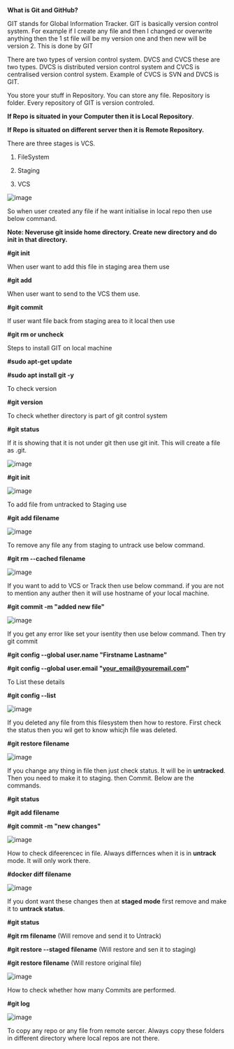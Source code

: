 **What is Git and GitHub?**

GIT stands for Global Information Tracker. GIT is basically version control system. For example if I create any file and then I changed or overwrite anything then the 1 st file will be my version one and then new will be version 2. This is done by GIT

There are two types of version control system. DVCS and CVCS these are two types. DVCS is distributed version control system and CVCS is centralised version control system. Example of CVCS is SVN and DVCS is GIT. 

You store your stuff in Repository. You can store any file. Repository is folder. Every repository of GIT is version controled. 

**If Repo is situated in your Computer then it is Local Repository**.

**If Repo is situated on different server  then it is Remote Repository.**

There are three stages is VCS.

1. FileSystem

2. Staging

3. VCS

![image](https://github.com/Khushang49/GIT-GITHUB/assets/95266353/482069e1-832c-4547-a360-07e057c687ad)

So when user created any file if he want initialise in local repo then use below command.

**Note: Neveruse git inside home directory. Create new directory and do init in that directory.**

**#git init**

When user want to add this file in staging area them use

**#git add**

When user want to send to the VCS them use.

**#git commit**

If user want file back from staging area to it local then use

**#git rm or uncheck**


Steps to install GIT on local machine

**#sudo apt-get update**

**#sudo apt install git -y**

To check version 

**#git version**

To check whether directory is part of git control system 

**#git status**

If it is showing that it is not under git then use git init. This will create a file as .git.

![image](https://github.com/Khushang49/GIT-GITHUB/assets/95266353/b005519d-2071-4754-84ed-bd376904ea5e)


**#git init**

![image](https://github.com/Khushang49/GIT-GITHUB/assets/95266353/c62c4b2a-d0ca-4938-8991-d4d8f61b712d)

To add file from untracked to Staging use

**#git add filename**

![image](https://github.com/Khushang49/GIT-GITHUB/assets/95266353/48e72c68-92cd-45fd-b24a-eb0186487638)

To remove any file any from staging to untrack use below command.

**#git rm --cached filename**

![image](https://github.com/Khushang49/GIT-GITHUB/assets/95266353/b62b5fa9-8ee4-4b2a-8f9a-ce1a6489ec4a)

If you want to add to VCS or Track then use below command. if you are not to mention any auther then it will use hostname of your local machine.

**#git commit -m "added new file"**

![image](https://github.com/Khushang49/GIT-GITHUB/assets/95266353/bdfe207e-e50e-4b87-83ac-99beb14f7c07)


If you get any error like set your isentity then use below command. Then try git commit

**#git config --global user.name "Firstname Lastname"**

**#git config --global user.email "your_email@youremail.com"**

To List these details

**#git config --list**

![image](https://github.com/Khushang49/GIT-GITHUB/assets/95266353/122516c9-01be-43db-a6b5-3d2ea85087d5)


If you deleted any file from this filesystem then how to restore. First check the status then you wil get to know whicjh file was deleted.

**#git restore filename**

![image](https://github.com/Khushang49/GIT-GITHUB/assets/95266353/cd38d308-e3bc-4cef-a774-e89891c5b87d)

If you change any thing in file then just check status. It will be in **untracked**. Then you need to make it to staging. then Commit. Below are the commands.

**#git status**

**#git add filename**

**#git commit -m "new changes"**

![image](https://github.com/Khushang49/GIT-GITHUB/assets/95266353/def367cf-2719-4f92-a653-39651b616321)


How to check difeerencec in file. Always differnces when it is in **untrack** mode. It will only work there.

**#docker diff filename**

![image](https://github.com/Khushang49/GIT-GITHUB/assets/95266353/7dcdd88a-442e-4ecb-90ad-73e14ab24104)

If you dont want these changes then at **staged mode** first remove and make it to **untrack status**.

**#git status**

**#git rm filename**                       (Will remove and send it to Untrack)

**#git restore --staged filename**         (Will restore and sen it to staging)

**#git restore filename**                  (Will restore original file)


![image](https://github.com/Khushang49/GIT-GITHUB/assets/95266353/4b7503a9-e544-4390-bcda-5f0a3c932e2c)


How to check whether how many Commits are performed.

**#git log**

![image](https://github.com/Khushang49/GIT-GITHUB/assets/95266353/2ea61e60-cebd-4fbf-a5ed-3d31f5a0ad21)

To copy any repo or any file from remote sercer. Always copy these folders in different directory where local repos are not there.






